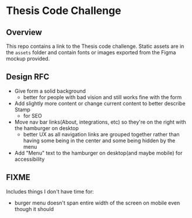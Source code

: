 # Thesis Code Challenge
## Overview
This repo contains a link to the Thesis code challenge. Static assets are in the `assets` folder and contain fonts or images exported from the Figma mockup provided.

## Design RFC
- Give form a solid background
  - better for people with bad vision and still works fine with the form
- Add slightly more content or change current content to  better describe Stamp
  - for SEO
- Move nav bar links(About, integrations, etc) so they're on the right with the hamburger on desktop
  - better UX as all navigation links are grouped together rather than having some being in the center and some being hidden by the menu
- Add "Menu" text to the hamburger on desktop(and maybe mobile) for accessibility

## FIXME
Includes things I don't have time for:
- burger menu doesn't span entire width of the screen on mobile even though it should